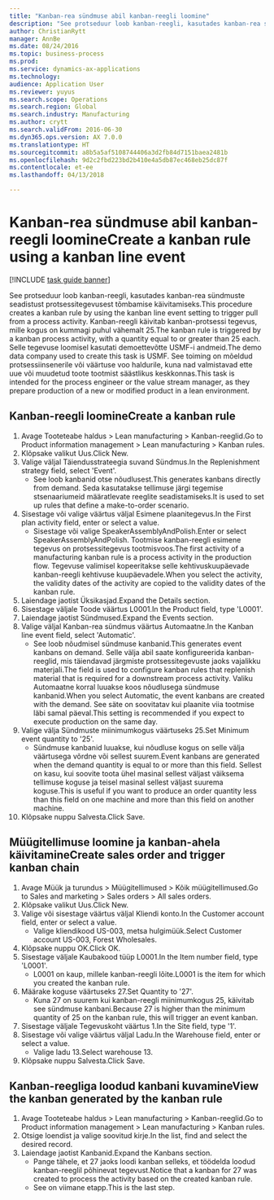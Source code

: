 ```yaml
--- 
title: "Kanban-rea sündmuse abil kanban-reegli loomine"
description: "See protseduur loob kanban-reegli, kasutades kanban-rea sündmuste seadistust protsessitegevusest tõmbamise käivitamiseks."
author: ChristianRytt
manager: AnnBe
ms.date: 08/24/2016
ms.topic: business-process
ms.prod: 
ms.service: dynamics-ax-applications
ms.technology: 
audience: Application User
ms.reviewer: yuyus
ms.search.scope: Operations
ms.search.region: Global
ms.search.industry: Manufacturing
ms.author: crytt
ms.search.validFrom: 2016-06-30
ms.dyn365.ops.version: AX 7.0.0
ms.translationtype: HT
ms.sourcegitcommit: a8b5a5af5108744406a3d2fb84d7151baea2481b
ms.openlocfilehash: 9d2c2fbd223bd2b410e4a5db87ec468eb25dc87f
ms.contentlocale: et-ee
ms.lasthandoff: 04/13/2018

---
```

# <a name="create-a-kanban-rule-using-a-kanban-line-event"></a><span data-ttu-id="aaa2a-103">Kanban-rea sündmuse abil kanban-reegli loomine</span><span class="sxs-lookup"><span data-stu-id="aaa2a-103">Create a kanban rule using a kanban line event</span></span>

[!INCLUDE [task guide banner](../../includes/task-guide-banner.md)]

<span data-ttu-id="aaa2a-104">See protseduur loob kanban-reegli, kasutades kanban-rea sündmuste seadistust protsessitegevusest tõmbamise käivitamiseks.</span><span class="sxs-lookup"><span data-stu-id="aaa2a-104">This procedure creates a kanban rule by using the kanban line event setting to trigger pull from a process activity.</span></span> <span data-ttu-id="aaa2a-105">Kanban-reegli käivitab kanban-protsessi tegevus, mille kogus on kummagi puhul vähemalt 25.</span><span class="sxs-lookup"><span data-stu-id="aaa2a-105">The kanban rule is triggered by a kanban process activity, with a quantity equal to or greater than 25 each.</span></span> <span data-ttu-id="aaa2a-106">Selle tegevuse loomisel kasutati demoettevõtte USMF-i andmeid.</span><span class="sxs-lookup"><span data-stu-id="aaa2a-106">The demo data company used to create this task is USMF.</span></span> <span data-ttu-id="aaa2a-107">See toiming on mõeldud protsessiinsenerile või väärtuse voo haldurile, kuna nad valmistavad ette uue või muudetud toote tootmist säästlikus keskkonnas.</span><span class="sxs-lookup"><span data-stu-id="aaa2a-107">This task is intended for the process engineer or the value stream manager, as they prepare production of a new or modified product in a lean environment.</span></span>


## <a name="create-a-kanban-rule"></a><span data-ttu-id="aaa2a-108">Kanban-reegli loomine</span><span class="sxs-lookup"><span data-stu-id="aaa2a-108">Create a kanban rule</span></span>
1. <span data-ttu-id="aaa2a-109">Avage Tooteteabe haldus > Lean manufacturing > Kanban-reeglid.</span><span class="sxs-lookup"><span data-stu-id="aaa2a-109">Go to Product information management > Lean manufacturing > Kanban rules.</span></span>
2. <span data-ttu-id="aaa2a-110">Klõpsake valikut Uus.</span><span class="sxs-lookup"><span data-stu-id="aaa2a-110">Click New.</span></span>
3. <span data-ttu-id="aaa2a-111">Valige väljal Täiendusstrateegia suvand Sündmus.</span><span class="sxs-lookup"><span data-stu-id="aaa2a-111">In the Replenishment strategy field, select 'Event'.</span></span>
    * <span data-ttu-id="aaa2a-112">See loob kanbanid otse nõudlusest.</span><span class="sxs-lookup"><span data-stu-id="aaa2a-112">This generates kanbans directly from demand.</span></span> <span data-ttu-id="aaa2a-113">Seda kasutatakse tellimuse järgi tegemise stsenaariumeid määratlevate reeglite seadistamiseks.</span><span class="sxs-lookup"><span data-stu-id="aaa2a-113">It is used to set up rules that define a make-to-order scenario.</span></span>  
4. <span data-ttu-id="aaa2a-114">Sisestage või valige väärtus väljal Esimene plaanitegevus.</span><span class="sxs-lookup"><span data-stu-id="aaa2a-114">In the First plan activity field, enter or select a value.</span></span>
    * <span data-ttu-id="aaa2a-115">Sisestage või valige SpeakerAssemblyAndPolish.</span><span class="sxs-lookup"><span data-stu-id="aaa2a-115">Enter or select SpeakerAssemblyAndPolish.</span></span> <span data-ttu-id="aaa2a-116">Tootmise kanban-reegli esimene tegevus on protsessitegevus tootmisvoos.</span><span class="sxs-lookup"><span data-stu-id="aaa2a-116">The first activity of a manufacturing kanban rule is a process activity in the production flow.</span></span> <span data-ttu-id="aaa2a-117">Tegevuse valimisel kopeeritakse selle kehtivuskuupäevade kanban-reegli kehtivuse kuupäevadele.</span><span class="sxs-lookup"><span data-stu-id="aaa2a-117">When you select the activity, the validity dates of the activity are copied to the validity dates of the kanban rule.</span></span>  
5. <span data-ttu-id="aaa2a-118">Laiendage jaotist Üksikasjad.</span><span class="sxs-lookup"><span data-stu-id="aaa2a-118">Expand the Details section.</span></span>
6. <span data-ttu-id="aaa2a-119">Sisestage väljale Toode väärtus L0001.</span><span class="sxs-lookup"><span data-stu-id="aaa2a-119">In the Product field, type 'L0001'.</span></span>
7. <span data-ttu-id="aaa2a-120">Laiendage jaotist Sündmused.</span><span class="sxs-lookup"><span data-stu-id="aaa2a-120">Expand the Events section.</span></span>
8. <span data-ttu-id="aaa2a-121">Valige väljal Kanban-rea sündmus väärtus Automaatne.</span><span class="sxs-lookup"><span data-stu-id="aaa2a-121">In the Kanban line event field, select 'Automatic'.</span></span>
    * <span data-ttu-id="aaa2a-122">See loob nõudmisel sündmuse kanbanid.</span><span class="sxs-lookup"><span data-stu-id="aaa2a-122">This generates event kanbans on demand.</span></span>  <span data-ttu-id="aaa2a-123">Selle välja abil saate konfigureerida kanban-reeglid, mis täiendavad järgmiste protsessitegevuste jaoks vajalikku materjali.</span><span class="sxs-lookup"><span data-stu-id="aaa2a-123">The field is used to configure kanban rules that replenish material that is required for a downstream process activity.</span></span> <span data-ttu-id="aaa2a-124">Valiku Automaatne korral luuakse koos nõudlusega sündmuse kanbanid.</span><span class="sxs-lookup"><span data-stu-id="aaa2a-124">When you select Automatic, the event kanbans are created with the demand.</span></span> <span data-ttu-id="aaa2a-125">See säte on soovitatav kui plaanite viia tootmise läbi samal päeval.</span><span class="sxs-lookup"><span data-stu-id="aaa2a-125">This setting is recommended if you expect to execute production on the same day.</span></span>  
9. <span data-ttu-id="aaa2a-126">Valige välja Sündmuste miinimumkogus väärtuseks 25.</span><span class="sxs-lookup"><span data-stu-id="aaa2a-126">Set Minimum event quantity to '25'.</span></span>
    * <span data-ttu-id="aaa2a-127">Sündmuse kanbanid luuakse, kui nõudluse kogus on selle välja väärtusega võrdne või sellest suurem.</span><span class="sxs-lookup"><span data-stu-id="aaa2a-127">Event kanbans are generated when the demand quantity is equal to or more than this field.</span></span> <span data-ttu-id="aaa2a-128">Sellest on kasu, kui soovite toota ühel masinal sellest väljast väiksema tellimuse koguse ja teisel masinal sellest väljast suurema koguse.</span><span class="sxs-lookup"><span data-stu-id="aaa2a-128">This is useful if you want to produce an order quantity less than this field on one machine and more than this field on another machine.</span></span>  
10. <span data-ttu-id="aaa2a-129">Klõpsake nuppu Salvesta.</span><span class="sxs-lookup"><span data-stu-id="aaa2a-129">Click Save.</span></span>

## <a name="create-sales-order-and-trigger-kanban-chain"></a><span data-ttu-id="aaa2a-130">Müügitellimuse loomine ja kanban-ahela käivitamine</span><span class="sxs-lookup"><span data-stu-id="aaa2a-130">Create sales order and trigger kanban chain</span></span>
1. <span data-ttu-id="aaa2a-131">Avage Müük ja turundus > Müügitellimused > Kõik müügitellimused.</span><span class="sxs-lookup"><span data-stu-id="aaa2a-131">Go to Sales and marketing > Sales orders > All sales orders.</span></span>
2. <span data-ttu-id="aaa2a-132">Klõpsake valikut Uus.</span><span class="sxs-lookup"><span data-stu-id="aaa2a-132">Click New.</span></span>
3. <span data-ttu-id="aaa2a-133">Valige või sisestage väärtus väljal Kliendi konto.</span><span class="sxs-lookup"><span data-stu-id="aaa2a-133">In the Customer account field, enter or select a value.</span></span>
    * <span data-ttu-id="aaa2a-134">Valige kliendikood US-003, metsa hulgimüük.</span><span class="sxs-lookup"><span data-stu-id="aaa2a-134">Select Customer account US-003, Forest Wholesales.</span></span>  
4. <span data-ttu-id="aaa2a-135">Klõpsake nuppu OK.</span><span class="sxs-lookup"><span data-stu-id="aaa2a-135">Click OK.</span></span>
5. <span data-ttu-id="aaa2a-136">Sisestage väljale Kaubakood tüüp L0001.</span><span class="sxs-lookup"><span data-stu-id="aaa2a-136">In the Item number field, type 'L0001'.</span></span>
    * <span data-ttu-id="aaa2a-137">L0001 on kaup, millele kanban-reegli lõite.</span><span class="sxs-lookup"><span data-stu-id="aaa2a-137">L0001 is the item for which you created the kanban rule.</span></span>  
6. <span data-ttu-id="aaa2a-138">Määrake koguse väärtuseks 27.</span><span class="sxs-lookup"><span data-stu-id="aaa2a-138">Set Quantity to '27'.</span></span>
    * <span data-ttu-id="aaa2a-139">Kuna 27 on suurem kui kanban-reegli miinimumkogus 25, käivitab see sündmuse kanbani.</span><span class="sxs-lookup"><span data-stu-id="aaa2a-139">Because 27 is higher than the minimum quantity of 25 on the kanban rule, this will trigger an event kanban.</span></span>  
7. <span data-ttu-id="aaa2a-140">Sisestage väljale Tegevuskoht väärtus 1.</span><span class="sxs-lookup"><span data-stu-id="aaa2a-140">In the Site field, type '1'.</span></span>
8. <span data-ttu-id="aaa2a-141">Sisestage või valige väärtus väljal Ladu.</span><span class="sxs-lookup"><span data-stu-id="aaa2a-141">In the Warehouse field, enter or select a value.</span></span>
    * <span data-ttu-id="aaa2a-142">Valige ladu 13.</span><span class="sxs-lookup"><span data-stu-id="aaa2a-142">Select warehouse 13.</span></span>  
9. <span data-ttu-id="aaa2a-143">Klõpsake nuppu Salvesta.</span><span class="sxs-lookup"><span data-stu-id="aaa2a-143">Click Save.</span></span>

## <a name="view-the-kanban-generated-by-the-kanban-rule"></a><span data-ttu-id="aaa2a-144">Kanban-reegliga loodud kanbani kuvamine</span><span class="sxs-lookup"><span data-stu-id="aaa2a-144">View the kanban generated by the kanban rule</span></span>
1. <span data-ttu-id="aaa2a-145">Avage Tooteteabe haldus > Lean manufacturing > Kanban-reeglid.</span><span class="sxs-lookup"><span data-stu-id="aaa2a-145">Go to Product information management > Lean manufacturing > Kanban rules.</span></span>
2. <span data-ttu-id="aaa2a-146">Otsige loendist ja valige soovitud kirje.</span><span class="sxs-lookup"><span data-stu-id="aaa2a-146">In the list, find and select the desired record.</span></span>
3. <span data-ttu-id="aaa2a-147">Laiendage jaotist Kanbanid.</span><span class="sxs-lookup"><span data-stu-id="aaa2a-147">Expand the Kanbans section.</span></span>
    * <span data-ttu-id="aaa2a-148">Pange tähele, et 27 jaoks loodi kanban selleks, et töödelda loodud kanban-reeglil põhinevat tegevust.</span><span class="sxs-lookup"><span data-stu-id="aaa2a-148">Notice that a kanban for 27 was created to process the  activity based on the created kanban rule.</span></span>  
    * <span data-ttu-id="aaa2a-149">See on viimane etapp.</span><span class="sxs-lookup"><span data-stu-id="aaa2a-149">This is the last step.</span></span>  


